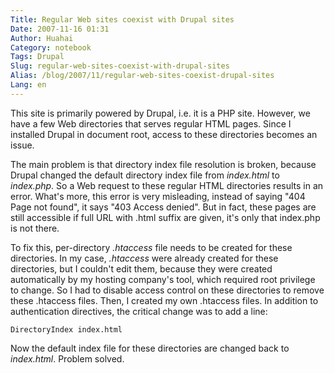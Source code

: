 ```yaml
---
Title: Regular Web sites coexist with Drupal sites
Date: 2007-11-16 01:31
Author: Huahai
Category: notebook
Tags: Drupal
Slug: regular-web-sites-coexist-with-drupal-sites
Alias: /blog/2007/11/regular-web-sites-coexist-drupal-sites
Lang: en
---
```


This site is primarily powered by Drupal, i.e. it is a PHP site. However, we have a few Web directories that serves regular HTML pages. Since I installed Drupal in document root, access to these directories becomes an issue. 

The main problem is that directory index file resolution is broken, because Drupal changed the default directory index file from *index.html* to *index.php*. So a Web request to these regular HTML directories results in an error. What's more, this error is very misleading, instead of saying "404 Page not found", it says "403 Access denied". But in fact, these pages are still accessible if full URL with .html suffix are given, it's only that index.php is not there.

To fix this, per-directory *.htaccess* file needs to be created for these directories. In my case, *.htaccess* were already created for these directories, but I couldn't edit them, because they were created automatically by my hosting company's tool, which required root privilege to change. So I had to disable access control on these directories to remove these .htaccess files. Then, I created my own .htaccess files. In addition to authentication directives, the critical change was to add a line:

  `DirectoryIndex index.html`

Now the default index file for these directories are changed back to *index.html*. Problem solved.
